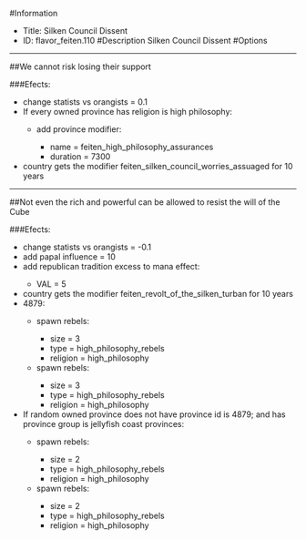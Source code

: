 #Information
 - Title: Silken Council Dissent
 - ID: flavor_feiten.110
#Description
Silken Council Dissent
#Options

___
##We cannot risk losing their support

###Efects:<ul><li>change statists vs orangists = 0.1</li><li>If every owned province has religion is high philosophy:</li><ul><li>add province modifier:</li><ul><li>name = feiten_high_philosophy_assurances</li><li>duration = 7300</li></ul></ul><li>country gets the modifier feiten_silken_council_worries_assuaged for 10 years</li></ul>

___
##Not even the rich and powerful can be allowed to resist the will of the Cube

###Efects:<ul><li>change statists vs orangists = -0.1</li><li>add papal influence = 10</li><li>add republican tradition excess to mana effect:</li><ul><li>VAL = 5</li></ul><li>country gets the modifier feiten_revolt_of_the_silken_turban for 10 years</li><li>4879:</li><ul><li>spawn rebels:</li><ul><li>size = 3</li><li>type = high_philosophy_rebels</li><li>religion = high_philosophy</li></ul><li>spawn rebels:</li><ul><li>size = 3</li><li>type = high_philosophy_rebels</li><li>religion = high_philosophy</li></ul></ul><li>If random owned province does not have province id is 4879; and  has province group is jellyfish coast provinces:</li><ul><li>spawn rebels:</li><ul><li>size = 2</li><li>type = high_philosophy_rebels</li><li>religion = high_philosophy</li></ul><li>spawn rebels:</li><ul><li>size = 2</li><li>type = high_philosophy_rebels</li><li>religion = high_philosophy</li></ul></ul></ul>
